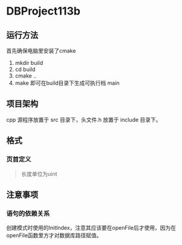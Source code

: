 # DBProject113b
## 运行方法
首先确保电脑里安装了cmake
1. mkdir build
2. cd build
3. cmake ..
4. make
即可在build目录下生成可执行档 main

## 项目架构
cpp 源程序放置于 src 目录下，头文件.h 放置于 include 目录下。

## 格式

### 页首定义

> 长度单位为uint

## 注意事项
### 语句的依赖关系
创建模式时使用的InitIndex，注意其应该要在openFile后才使用，因为在openFile函数里方才对数据库路径赋值。


